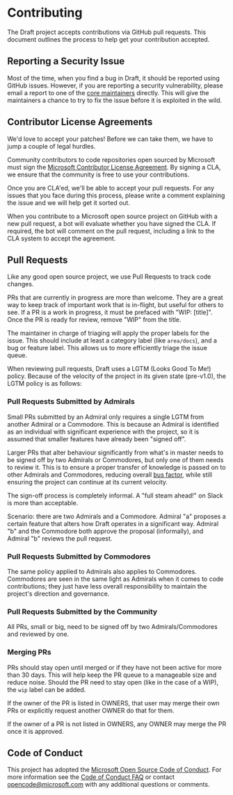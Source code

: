 # Contributing

The Draft project accepts contributions via GitHub pull requests. This document outlines the process to help get your contribution accepted.

## Reporting a Security Issue

Most of the time, when you find a bug in Draft, it should be reported using GitHub issues. However, if you are reporting a security vulnerability, please email a report to one of the [core maintainers][owners] directly. This will give the maintainers a chance to try to fix the issue before it is exploited in the wild.

## Contributor License Agreements

We'd love to accept your patches! Before we can take them, we have to jump a couple of legal hurdles.

Community contributors to code repositories open sourced by Microsoft must sign the [Microsoft Contributor License Agreement][cla]. By signing a CLA, we ensure that the community is free to use your contributions.

Once you are CLA'ed, we'll be able to accept your pull requests. For any issues that you face during this process, please write a comment explaining the issue and we will help get it sorted out.

When you contribute to a Microsoft open source project on GitHub with a new pull request, a bot will evaluate whether you have signed the CLA. If required, the bot will comment on the pull request, including a link to the CLA system to accept the agreement.

## Pull Requests

Like any good open source project, we use Pull Requests to track code changes.

PRs that are currently in progress are more than welcome. They are a great way to keep track of important work that is in-flight, but useful for others to see. If a PR is a work in progress, it must be prefaced with "WIP: [title]". Once the PR is ready for review, remove "WIP" from the title.

The maintainer in charge of triaging will apply the proper labels for the issue. This should include at least a category label (like `area/docs`), and a bug or feature label. This allows us to more efficiently triage the issue queue.

When reviewing pull requests, Draft uses a LGTM (Looks Good To Me!) policy. Because of the velocity of the project in its given state (pre-v1.0), the LGTM policy is as follows:

### Pull Requests Submitted by Admirals

Small PRs submitted by an Admiral only requires a single LGTM from another Admiral or a Commodore.
This is because an Admiral is identified as an individual with significant experience with the
project, so it is assumed that smaller features have already been "signed off".

Larger PRs that alter behaviour significantly from what's in master needs to be signed off by two
Admirals or Commodores, but only one of them needs to review it. This is to ensure a proper transfer
of knowledge is passed on to other Admirals and Commodores, reducing overall
[bus factor][], while still ensuring the project can
continue at its current velocity.

The sign-off process is completely informal. A "full steam ahead!" on Slack is more than acceptable.

Scenario: there are two Admirals and a Commodore. Admiral "a" proposes a certain feature that alters
how Draft operates in a significant way. Admiral "b" and the Commodore both approve the proposal
(informally), and Admiral "b" reviews the pull request.

### Pull Requests Submitted by Commodores

The same policy applied to Admirals also applies to Commodores. Commodores are seen in the same
light as Admirals when it comes to code contributions; they just have less overall responsibility to
maintain the project's direction and governance.

### Pull Requests Submitted by the Community

All PRs, small or big, need to be signed off by two Admirals/Commodores and reviewed by one.

### Merging PRs

PRs should stay open until merged or if they have not been active for more than 30 days. This will help keep the PR queue to a manageable size and reduce noise. Should the PR need to stay open (like in the case of a WIP), the `wip` label can be added.

If the owner of the PR is listed in OWNERS, that user may merge their own PRs or explicitly request another OWNER do that for them.

If the owner of a PR is not listed in OWNERS, any OWNER may merge the PR once it is approved.

## Code of Conduct

This project has adopted the [Microsoft Open Source Code of Conduct][coc]. For more information see the [Code of Conduct FAQ][coc faq] or contact [opencode@microsoft.com](mailto:opencode@microsoft.com) with any additional questions or comments.


[bus factor]: https://en.wikipedia.org/wiki/Bus_factor
[cla]: https://cla.opensource.microsoft.com/
[coc]: https://opensource.microsoft.com/codeofconduct/
[coc faq]: https://opensource.microsoft.com/codeofconduct/faq/
[owners]: OWNERS
[semver]: http://semver.org/
